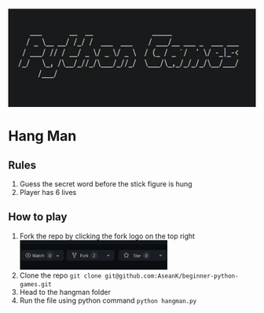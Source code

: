 <p align="center">
  <a href="https://github.com/AseanK/beginner-python-games" target="_blank">
    <img src="../images/logo.png" width = "2560px" height = "200px">
  </a>
</p>


# Hang Man

## Rules
1. Guess the secret word before the stick figure is hung
2. Player has 6 lives 

## How to play
1. Fork the repo by clicking the fork logo on the top right <img src="../images/fork.png" width="300" height="60">
2. Clone the repo `git clone git@github.com:AseanK/beginner-python-games.git`
3. Head to the hangman folder
4. Run the file using python command `python hangman.py`

